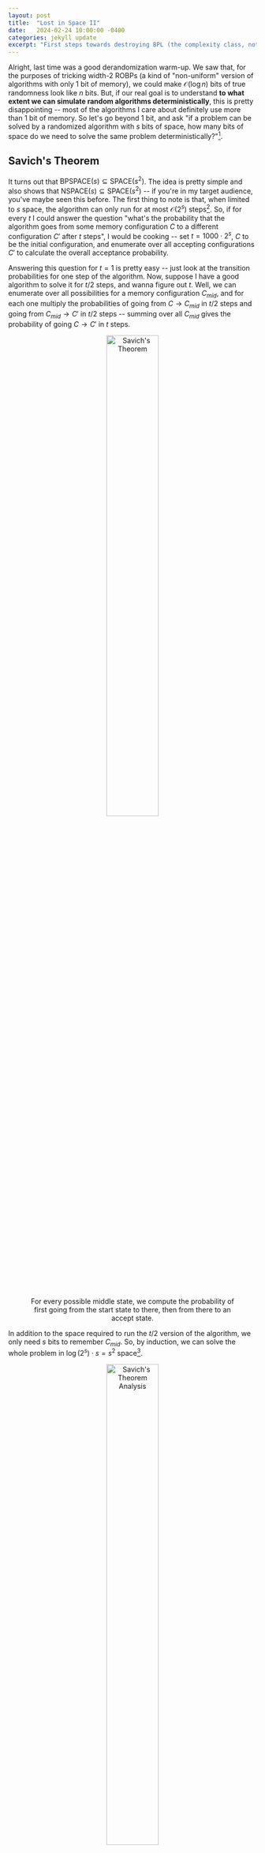 ```yaml
---
layout: post
title:  "Lost in Space II"
date:   2024-02-24 10:00:00 -0400
categories: jekyll update
excerpt: "First steps towards destroying BPL (the complexity class, not Boston Public Library, which is lovely and can take as much space as it wants)"
---
```


Alright, last time was a good derandomization warm-up. We saw that, for the purposes of tricking width-2 ROBPs (a kind of "non-uniform" version of algorithms with only 1 bit of memory), we could make $\mathcal{O}(\log n)$ bits of true randomness look like $n$ bits. But, if our real goal is to understand **to what extent we can simulate random algorithms deterministically**, this is pretty disappointing -- most of the algorithms I care about definitely use more than $1$ bit of memory. So let's go beyond 1 bit, and ask "if a problem can be solved by a randomized algorithm with $s$ bits of space, how many bits of space do we need to solve the same problem deterministically?"[^1]. 

## Savich's Theorem

It turns out that $\mathsf{BPSPACE}(s) \subseteq \mathsf{SPACE}(s^2)$. The idea is pretty simple and also shows that $\mathsf{NSPACE}(s) \subseteq \mathsf{SPACE}(s^2)$ -- if you're in my target audience, you've maybe seen this before. The first thing to note is that, when limited to $s$ space, the algorithm can only run for at most $\mathcal{O}(2^s)$ steps[^2]. So, if for every $t$ I could answer the question "what's the probability that the algorithm goes from some memory configuration $C$ to a different configuration $C'$ after $t$ steps", I would be cooking -- set $t = 1000 \cdot 2^s$, $C$ to be the initial configuration, and enumerate over all accepting configurations $C'$ to calculate the overall acceptance probability. 

Answering this question for $t = 1$ is pretty easy -- just look at the transition probabilities for one step of the algorithm. Now, suppose I have a good algorithm to solve it for $t/2$ steps, and wanna figure out $t$. Well, we can enumerate over all possibilities for a memory configuration $C_{mid}$, and for each one multiply the probabilities of going from $C \to C_{mid}$ in $t/2$ steps and going from $C_{mid} \to C'$ in $t/2$ steps -- summing over all $C_{mid}$ gives the probability of going $C \to C'$ in $t$ steps. 
<center>
<figure>
    <img src="/assets/lostinspace/savich-idea.png"
         alt="Savich's Theorem"
         width ="50%">
    <figcaption> For every possible middle state, we compute the probability of first going from the start state to there, then from there to an accept state. </figcaption>
</figure>
</center>

In addition to the space required to run the $t/2$ version of the algorithm, we only need $s$ bits to remember $C_{mid}$. So, by induction, we can solve the whole problem in $\log(2^s) \cdot s = s^2$ space[^3].

<center>
<figure>
    <img src="/assets/lostinspace/savich-recursion.png"
         alt="Savich's Theorem Analysis"
         width ="50%">
    <figcaption> In order to remember where we are in the process of doing $s$ levels of this recursion, we'll need to remember $s$ different values. </figcaption>
</figure>
</center>

There's another way of thinking about this algorithm in terms of matrix exponentiation. Thinking of your algorithm as a $2^s$-state finite automaton, you can imagine writing down a $2^s \times 2^s$ matrix $M$ representing its transition probabilities in a single step. Now, if you could compute any desired entry of $M^t$, you could find the probability that the automaton is in an accepting state after $t$ steps. 

   - You can find any entry of the original matrix $M$ with like no space overhead, just by looking at the algorithm.
   - If you can compute any entry of $M^{k}$, you can compute any entry of $M^{2k}$ with only $\mathcal{O}(s)$ more bits of overhead -- in addition to the space required to compute an entry of $M^{k}$, you'll need enough space to store the values of two entries and their product, a counter for what index in the matrix row you're looking at, and a total. Or something like that. 
   - So, you can compute any entry of $M^{2^s}$ with only $\mathcal{O}(s\log(2^s)) = \mathcal{O}(s^2)$ bits of memory.

## Nisan's PRG

Savich's theorem is the reason you never hear anyone talk about "$\mathsf{BPPSPACE}$" -- since a polynomial squared is a polynomial, $\mathsf{BPPSPACE} = \mathsf{PSPACE}$. However, if you're interested in logspace, this isn't good enough -- all we've got is $\mathsf{BPSPACE}(\log n) \subseteq \mathsf{SPACE}(\log^2 n)$. If you're hoping the fact that I started this section this way means I'm about to give you a better inclusion, tough luck -- you'll have to wait until the next section for that. But I will show you another proof of the same thing.

Actually that's not really fair, because this is in many ways much stronger -- a construction due to Nisan of a PRG with seed length $\mathcal{O}(s \log n)$ fooling any width-$2^s$ ROBP. The basic idea makes a lot of sense: suppose I fed you $n/2$ random bits, and then you asked me for $n/2$ more. Do I need to cook up a whole $n/2$ new bits for you? Nah, since you only remember $s$ bits about the previous stuff I gave you, as long as I mix it up a little there's no way you'll remember enough to know the difference when I serve it to you again.

Slightly more formally, there's the idea of a "seeded extractor", which I think I touched on a bit in [this post](https://nathan-sheffield.github.io/jekyll/update/2023/12/13/welcome-to-minicrypt.html). The upshot is, given a distribution with min-entropy $k$ (meaning that no specific output occurs with probability more than $2^{-k}$), as long as you also have access to a small amount of true randomness -- say, $d > \log(n/\epsilon)$ bits[^4] -- you can turn it into something $\epsilon$-close to the uniform distribution on about $k + d$ bits. Now, look at the state your branching program is in after you've fed it $n/2$ random bits. We can split into two cases:

   - **Rare states**: some states might occur with probability less than $\epsilon / 2^{s}$. Since there's only $2^s$ possible states, the chance of ending up in a rare state is at most $\epsilon$.
   - **Common states**: suppose you end up in state $x$ after reading $n/2$ uniform random bits with probability at least $\epsilon / 2^{s}$. This means that there are at least $2^{n/2} \cdot \epsilon / 2^{s} = 2^{n/2 - s - \log(1/\epsilon)}$ different length-$n/2$ inputs leading to state $x$. So, if we take $U_{n/2}$ and condition on reaching state $x$, this distribution still has min entropy at least $n/2 - s - \log(1/\epsilon)$. 

This is really nice! This means that, if you only had $n/2 + s + \log(1/\epsilon)$ bits of randomness, you could start by feeding the branching program $n/2$ bits of true uniform randomness, and then use the remaining $s + \log(1/\epsilon)$ bits as the seed of an extractor which you feed those same $n/2$ bits into again. With probability $1 - \epsilon$, you end up in a common state after the first $n/2$ bits, in which case the extractor will work and the final output distribution of the ROBP will be $\epsilon$-close to what it's supposed to be. Overall, this means the final output distribution is $2 \epsilon$-close to what it's supposed to be.

<center>
<figure>
    <img src="/assets/lostinspace/nisan-prg.png"
         alt="Illustration of Nisan's PRG"
         width ="50%">
    <figcaption> With probability $1- \epsilon$, only $s + \log(1/\epsilon)$ bits of information can cross between the first and second half of the program -- so, with an extractor we can reuse our old randomness.  </figcaption>
</figure>
</center>

Nisan's PRG comes from applying this approach recursively: in order to turn some number of random bits into twice as many pseudorandom bits, we only need to put in like $s + \log(1 / \epsilon)$ real random bits, so to generate all $n$ we should only need like $\big(s + \log(1 / \epsilon)\big) \log n$ seed bits[^5]. This is what I promised!

If you don't want to worry too much about extractors, you can use Nisan's original even simpler construction: choose $x \gets U_{s}$, and then choose about $\log n$ many hash functions $h_1, \dots, h_{\log n}$ from a pairwise independent hash family $\mathcal{H}: \lbrace 0,1\rbrace^s \to \lbrace 0,1\rbrace^s$. Output $x$ with all the $2^{\log n}$ different subsets of the hash functions applied to it -- i.e.

$$x, h_1(x), h_2(x), h_2(h_1(x)), h_3(x) \dots.$$

In any case, we've got a PRG that needs seed length only $\mathcal{O}(s \log n)$. By enumerating over all possible seeds, this shows that $\mathsf{BPSPACE}(s) \subseteq \mathsf{SPACE}(s \log n)$. This is nice, but when $s = \log n$, we're still just getting $\mathsf{BPSPACE}(\log n) \subseteq \mathsf{SPACE}(\log^2 n)$, which is no better than what Savich gave us. As we'll see in the next section, by combining this approach with ideas from Savich's theorem, we can get something even stronger.

## Saks-Zhou

Remember how, when we talked about Savich's Theorem, we mentioned that you can think about the problem as powering the transition matrix $M$ of a $2^s$-state DFA? Well, you might notice that we don't actually need the _exact_ $t$th power of the matrix -- since $\mathsf{BPSPACE}$ is defined as having error probability bounded away from $1/2$, we can get away with just a pretty reasonable approximation. The key insight of [Saks and Zhou](https://www.sciencedirect.com/science/article/pii/S0022000098916166?via%3Dihub) was an algorithm to do this approximate powering in only $\mathcal{O}(s^{3/2})$ space, as opposed to the $\mathcal{O}(s^2)$ you'd get from repeated squaring. This shows that $\mathsf{BPSPACE}(\log n) \subseteq \mathsf{SPACE}(\log^{3/2} n)$, which is (up to a recent [shaving of lower-order factors](https://drops.dagstuhl.de/storage/00lipics/lipics-vol207-approx-random2021/LIPIcs.APPROX-RANDOM.2021.28/LIPIcs.APPROX-RANDOM.2021.28.pdf)) currently the best known explicit derandomization of $\BPL$. 

The scheme looks something like this:
   - Given a $2^s \times 2^s$ stochastic matrix $M$, we can come up with a $2^s$-state finite automaton $Q$ whose transition probabilities are a good approximation for $M$. I mean, $Q$ will read binary input, so all the entries in its transition matrix $M_Q$ are multiples of $1/2$, but given error parameter $\epsilon$ we make sure that the entries in $M_Q^{1/\epsilon}$ are very close to the entries of $M$.
   - Now, note that using Nisan's PRG with seed length $s\sqrt{s}$ will give $2^{\sqrt{s}}$ pseudorandom bits, on which $Q$ behaves approximately the same as it would on $2^{\sqrt{s}}$ real random bits. So, enumerating over all seeds to Nisan's PRG, we can approximately compute $M^{2^{\sqrt{s}}}$.
   - We really wanted $M^{2^{s}}$, so let's take the output matrix we got from that approximate powering, and approximate power it again $\sqrt{s}$ many times to get the final output.

Alright, what did we win? For each of $\sqrt{s}$ nested calls, we had to enumerate over seeds of length $s \sqrt{s}$, bringing us to a grand total of $\sqrt{s} \cdot s \sqrt{s} = \dots s^2$? Well that's no good.

The next observation needed (which I'm not going to explicitly prove) is that Nisan's PRG -- at least the version we talked about with pairwise independent hashes -- is super friendly. Friendly in the sense that, if you fix any automaton $Q$, then for **most** choices of hash functions $h_1, \dots, h_{\sqrt{s}}$, you can $\epsilon$-fool $Q$ just by choosing the additional randomness of $x$. Of course, this isn't true of _all_ hash functions, so we can't dispense of that randomness -- but this is a nontrivial property, since you might expect the distribution only looks "spread out" appropriately when you look over all the randomness, whereas actually for most settings of almost all the randomness, it's spread out enough just over the remaining bits.

Why is that fact useful? Well, now let's just pick one setting of $h_1, \dots, h_{\sqrt{s}}$ and reuse it for every level of the approximate powering. We still have to do the enumeration over $x$ at each level, and of course we have to enumerate over $h_1, \dots, h_{\sqrt{s}}$ at the bottom level. But this is saving immensely on space: now, the cost is

- $\mathcal{O}(\sqrt{s} \cdot s)$ for the enumeration over $h_1, \dots, h_{\sqrt{s}}$, since each hash function takes $\mathcal{O}(s)$ bits
- $\mathcal{O}(\sqrt{s} \cdot s)$ for the enumeration over $x$ on each of $\sqrt{s}$ nested calls

so we're feeling pretty happy! The reason this is ok is that, fixing $M$, $M^2$, $M^4$, $\dots$, the friendliness of Nisan's PRG means that a random choice of $h_1, \dots, h_{\sqrt{s}}$ is likely to be "good" for all of them simultaneously[^6], by which I mean that it'll give a good approximation when we use it to square.

<center>
<figure>
    <img src="/assets/lostinspace/saks-zhou.png"
         alt="Saks-Zhou Algorithm Sketch"
         width ="50%">
    <figcaption> As long as we've written down good hash functions, we can use Nisan's PRG to approximately raise a stochastic matrix to the $2^{\sqrt{s}}$th power with only $s$ extra workspace. Repeating this $\sqrt{s}$ times wins. </figcaption>
</figure>
</center>

That's the post for today! Lots of cool ideas. Whenever I get around to the next chapter of this story, I'll finally start talking about some fancy more recent stuff.

<hr class = "header-line">

[^1]: This post is basically just a more hand-wavey transcription of [Tal's lovely lecture notes](https://www.avishaytal.org/pseudorandomness), so you should check those out if you wanna see this in more detail. Lots of cool stuff there -- will probably write at least one more post about it. tbh I don't know that I've really added value to Tal's explanation, so maybe this post isn't achieving the goal of this blog too much -- but at least writing it forced me to understand.

[^2]: Otherwise it'll repeat a configuration, and so have the potential to loop forever. Note that while you could define $\mathsf{BPSPACE}$ so that it just has to halt eventually with probability 1, but might run forever on measure-0 events, typically you mandate that there's no way for it to run forever. In particular, if you let have a possibility of looping forever, then it contains $\mathsf{NSPACE}$, since it can keep retrying its guesses until it gets a super unlikely coin flip sequence. But also if you're slightly more careful with things you can analyze Savich to make it work for this definition.

[^3]: If you wanna be careful, I guess you need to think about with what precision you're keeping track of probabilities. But you should have enough space to be pretty fine.

[^4]: I'm being imprecise with parameters here, as I am for a lot of this post. There's lots of different interesting constructions of extractors; you can look at some of Tal's notes linked above for a few examples.

[^5]: To make this argument precise, you need to do some kind of hybrid argument, first replacing the pseudorandom bits with actual random bits, and then applying the argument above to say you can extract to something twice as long. Also, maybe be a little careful about the $\epsilon$ there since your errors are probably adding -- plugging in $\epsilon/n$ is a better idea.

[^6]: Slightly thorny issue: we're not actually going to be calling our squaring procedure on $M^2$, we're going to be calling it on the _approximate_ version of $M^2$ produced by our first squaring. So, these matrices aren't just fixed in advance things, they actually do depend to some extent on $h_1, \dots, h_{\sqrt{s}}$. To fix this issue, in the powering procedure Saks and Zhou also enumerate over all slight perturbations of matrix, which drowns out this annoying conditioning effect.